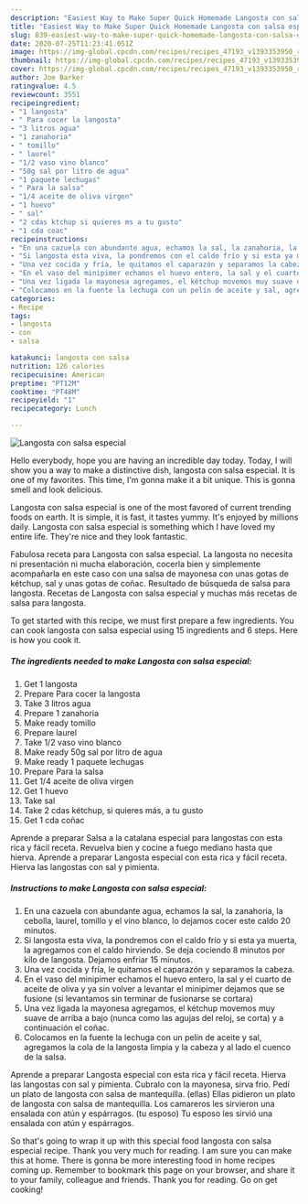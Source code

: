 ```yaml
---
description: "Easiest Way to Make Super Quick Homemade Langosta con salsa especial"
title: "Easiest Way to Make Super Quick Homemade Langosta con salsa especial"
slug: 839-easiest-way-to-make-super-quick-homemade-langosta-con-salsa-especial
date: 2020-07-25T11:23:41.051Z
image: https://img-global.cpcdn.com/recipes/recipes_47193_v1393353950_receta_foto_00047193/751x532cq70/langosta-con-salsa-especial-foto-principal.jpg
thumbnail: https://img-global.cpcdn.com/recipes/recipes_47193_v1393353950_receta_foto_00047193/751x532cq70/langosta-con-salsa-especial-foto-principal.jpg
cover: https://img-global.cpcdn.com/recipes/recipes_47193_v1393353950_receta_foto_00047193/751x532cq70/langosta-con-salsa-especial-foto-principal.jpg
author: Joe Barker
ratingvalue: 4.5
reviewcount: 3551
recipeingredient:
- "1 langosta"
- " Para cocer la langosta"
- "3 litros agua"
- "1 zanahoria"
- " tomillo"
- " laurel"
- "1/2 vaso vino blanco"
- "50g sal por litro de agua"
- "1 paquete lechugas"
- " Para la salsa"
- "1/4 aceite de oliva virgen"
- "1 huevo"
- " sal"
- "2 cdas ktchup si quieres ms a tu gusto"
- "1 cda coac"
recipeinstructions:
- "En una cazuela con abundante agua, echamos la sal, la zanahoria, la cebolla, laurel, tomillo y el vino blanco, lo dejamos cocer este caldo 20 minutos."
- "Si langosta esta viva, la pondremos con el caldo frío y si esta ya muerta, la agregamos con el caldo hirviendo. Se deja cociendo 8 minutos por kilo de langosta. Dejamos enfriar 15 minutos."
- "Una vez cocida y fría, le quitamos el caparazón y separamos la cabeza."
- "En el vaso del minipimer echamos el huevo entero, la sal y el cuarto de aceite de oliva y ya sin volver a levantar el minipimer dejamos que se fusione (si levantamos sin terminar de fusionarse se cortara)"
- "Una vez ligada la mayonesa agregamos, el kétchup movemos muy suave de arriba a bajo (nunca como las agujas del reloj, se corta) y a continuación el coñac."
- "Colocamos en la fuente la lechuga con un pelín de aceite y sal, agregamos la cola de la langosta limpia y la cabeza y al lado el cuenco de la salsa."
categories:
- Recipe
tags:
- langosta
- con
- salsa

katakunci: langosta con salsa 
nutrition: 126 calories
recipecuisine: American
preptime: "PT12M"
cooktime: "PT48M"
recipeyield: "1"
recipecategory: Lunch

---
```



![Langosta con salsa especial](https://img-global.cpcdn.com/recipes/recipes_47193_v1393353950_receta_foto_00047193/751x532cq70/langosta-con-salsa-especial-foto-principal.jpg)

Hello everybody, hope you are having an incredible day today. Today, I will show you a way to make a distinctive dish, langosta con salsa especial. It is one of my favorites. This time, I'm gonna make it a bit unique. This is gonna smell and look delicious.

Langosta con salsa especial is one of the most favored of current trending foods on earth. It is simple, it is fast, it tastes yummy. It's enjoyed by millions daily. Langosta con salsa especial is something which I have loved my entire life. They're nice and they look fantastic.

Fabulosa receta para Langosta con salsa especial. La langosta no necesita ni presentación ni mucha elaboración, cocerla bien y simplemente acompañarla en este caso con una salsa de mayonesa con unas gotas de kétchup, sal y unas gotas de coñac. Resultado de búsqueda de salsa para langosta. Recetas de Langosta con salsa especial y muchas más recetas de salsa para langosta.


To get started with this recipe, we must first prepare a few ingredients. You can cook langosta con salsa especial using 15 ingredients and 6 steps. Here is how you cook it.

<!--inarticleads1-->

##### The ingredients needed to make Langosta con salsa especial:

1. Get 1 langosta
1. Prepare  Para cocer la langosta
1. Take 3 litros agua
1. Prepare 1 zanahoria
1. Make ready  tomillo
1. Prepare  laurel
1. Take 1/2 vaso vino blanco
1. Make ready 50g sal por litro de agua
1. Make ready 1 paquete lechugas
1. Prepare  Para la salsa
1. Get 1/4 aceite de oliva virgen
1. Get 1 huevo
1. Take  sal
1. Take 2 cdas kétchup, si quieres más, a tu gusto
1. Get 1 cda coñac


Aprende a preparar Salsa a la catalana especial para langostas con esta rica y fácil receta. Revuelva bien y cocine a fuego mediano hasta que hierva. Aprende a preparar Langosta especial con esta rica y fácil receta. Hierva las langostas con sal y pimienta. 

<!--inarticleads2-->

##### Instructions to make Langosta con salsa especial:

1. En una cazuela con abundante agua, echamos la sal, la zanahoria, la cebolla, laurel, tomillo y el vino blanco, lo dejamos cocer este caldo 20 minutos.
1. Si langosta esta viva, la pondremos con el caldo frío y si esta ya muerta, la agregamos con el caldo hirviendo. Se deja cociendo 8 minutos por kilo de langosta. Dejamos enfriar 15 minutos.
1. Una vez cocida y fría, le quitamos el caparazón y separamos la cabeza.
1. En el vaso del minipimer echamos el huevo entero, la sal y el cuarto de aceite de oliva y ya sin volver a levantar el minipimer dejamos que se fusione (si levantamos sin terminar de fusionarse se cortara)
1. Una vez ligada la mayonesa agregamos, el kétchup movemos muy suave de arriba a bajo (nunca como las agujas del reloj, se corta) y a continuación el coñac.
1. Colocamos en la fuente la lechuga con un pelín de aceite y sal, agregamos la cola de la langosta limpia y la cabeza y al lado el cuenco de la salsa.


Aprende a preparar Langosta especial con esta rica y fácil receta. Hierva las langostas con sal y pimienta. Cubralo con la mayonesa, sirva frio. Pedí un plato de langosta con salsa de mantequilla. (ellas) Ellas pidieron un plato de langosta con salsa de mantequilla. Los camareros les sirvieron una ensalada con atún y espárragos. (tu esposo) Tu esposo les sirvió una ensalada con atún y espárragos. 

So that's going to wrap it up with this special food langosta con salsa especial recipe. Thank you very much for reading. I am sure you can make this at home. There is gonna be more interesting food in home recipes coming up. Remember to bookmark this page on your browser, and share it to your family, colleague and friends. Thank you for reading. Go on get cooking!
